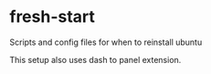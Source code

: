 # fresh-start

Scripts and config files for when to reinstall ubuntu

This setup also uses dash to panel extension.